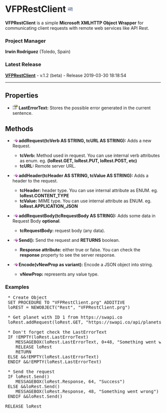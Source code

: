 # VFPRestClient ![](images/prg.gif)  

**VFPRestClient** is a simple **Microsoft XMLHTTP Object Wrapper** for communicating client requests with remote web services like API Rest.


### Project Manager

**Irwin Rodríguez** (Toledo, Spain)

### Latest Release

**[VFPRestClient](/README.md)** - v.1.2 (beta) - Release 2019-03-30 18:18:54

<hr>

## Properties
* ![](images/prop.gif) **LastErrorText:** Stores the possible error generated in the current sentence.

## Methods

* ![](images/meth.gif) **addRequest(tcVerb AS STRING, tcURL AS STRING):** Adds a new Request.
  * **tcVerb:** Method used in request. You can use internal verb attributes as enum. eg. **(loRest.GET, loRest.PUT, loRest.POST, etc)**
  * **tcURL:** Remote server URL.
  
* ![](images/meth.gif) **addHeader(tcHeader AS STRING, tcValue AS STRING):** Adds a header to the request.
  * **tcHeader:** header type. You can use internal attribute as ENUM. eg. **loRest.CONTENT_TYPE**
  * **tcValue:** MIME type. You can use internal attribute as ENUM. eg. **loRest.APPLICATION_JSON**
  
* ![](images/meth.gif) **addRequestBody(tcRequestBody AS STRING):** Adds some data in Request Body **optional**.
  * **tcRequestBody:** request body (any data).

* ![](images/meth.gif) **Send():** Send the request and **RETURNS** boolean.
  * **Response attribute:** either true or false. You can check the **response** property to see the server response.

* ![](images/meth.gif) **Encode(vNewProp as variant):** Encode a JSON object into string.
  * **vNewProp:** represents any value type.
  
### Examples

<pre>
 * Create Object
 SET PROCEDURE TO "VFPRestClient.prg" ADDITIVE
 loREST = NEWOBJECT("Rest", "VFPRestClient.prg")
 
 * Get planet with ID 1 from https://swapi.co
 loRest.addRequest(loRest.GET, "https://swapi.co/api/planets/1/")
 
 * Don't forget check the LastErrorText
 IF !EMPTY(loRest.LastErrorText) 
 	MESSAGEBOX(loRest.LastErrorText, 0+48, "Something went wrong")
	RELEASE loRest
	RETURN
 ELSE &&!EMPTY(loRest.LastErrorText)
 ENDIF &&!EMPTY(loRest.LastErrorText)
 
 * Send the request
 IF loRest.Send()
 	MESSAGEBOX(loRest.Response, 64, "Success")
 ELSE &&loRest.Send()
 	MESSAGEBOX(loRest.Response, 48, "Something went wrong")
 ENDIF &&loRest.Send()
 
RELEASE loRest
</pre>

